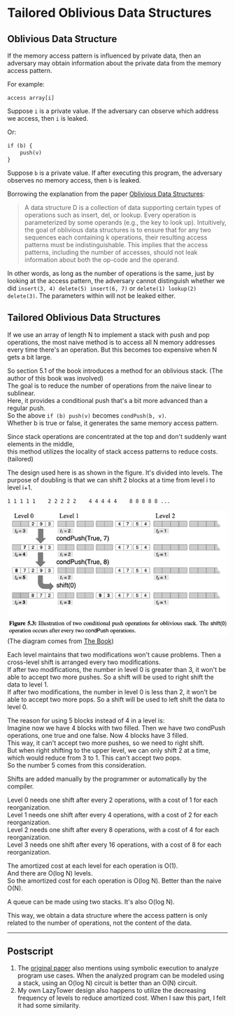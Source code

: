 # Tailored Oblivious Data Structures

## Oblivious Data Structure

If the memory access pattern is influenced by private data, then an adversary may obtain information about the private data from the memory access pattern.

For example:
```
access array[i]
```
Suppose `i` is a private value. If the adversary can observe which address we access, then `i` is leaked.

Or:
```
if (b) {
    push(v)
}
```
Suppose `b` is a private value. If after executing this program, the adversary observes no memory access, then `b` is leaked.

Borrowing the explanation from the paper [Oblivious Data Structures](https://eprint.iacr.org/2014/185.pdf):
>A data structure D is a collection of data supporting certain types of operations such as insert, del, or lookup.
Every operation is parameterized by some operands (e.g., the key to look up). Intuitively, the goal of
oblivious data structures is to ensure that for any two sequences each containing k operations, their resulting
access patterns must be indistinguishable. This implies that the access patterns, including the number of
accesses, should not leak information about both the op-code and the operand.

In other words, as long as the number of operations is the same, just by looking at the access pattern, the adversary cannot distinguish whether we did `insert(3, 4) delete(5) insert(6, 7)` or `delete(1) lookup(2) delete(3)`. The parameters within will not be leaked either.

## Tailored Oblivious Data Structures

If we use an array of length N to implement a stack with push and pop operations, the most naive method is to access all N memory addresses every time there's an operation. But this becomes too expensive when N gets a bit large.

So section 5.1 of the book introduces a method for an oblivious stack. (The author of this book was involved)<br>
The goal is to reduce the number of operations from the naive linear to sublinear.<br>
Here, it provides a conditional push that's a bit more advanced than a regular push.<br>
So the above `if (b) push(v)` becomes `condPush(b, v)`.<br>
Whether b is true or false, it generates the same memory access pattern.

Since stack operations are concentrated at the top and don't suddenly want elements in the middle,<br>
this method utilizes the locality of stack access patterns to reduce costs. (tailored)

The design used here is as shown in the figure. It's divided into levels. The purpose of doubling is that we can shift 2 blocks at a time from level i to level i+1.
```
1 1 1 1 1    2 2 2 2 2    4 4 4 4 4    8 8 8 8 8 ...
```

![Oblivious-Stack.png](./images/Oblivious-Stack.png)<br>
(The diagram comes from [The Book](./The-Book-en-US.md))

Each level maintains that two modifications won't cause problems. Then a cross-level shift is arranged every two modifications.<br>
If after two modifications, the number in level 0 is greater than 3, it won't be able to accept two more pushes. So a shift will be used to right shift the data to level 1.<br>
If after two modifications, the number in level 0 is less than 2, it won't be able to accept two more pops. So a shift will be used to left shift the data to level 0.<br>

The reason for using 5 blocks instead of 4 in a level is:<br>
Imagine now we have 4 blocks with two filled. Then we have two condPush operations, one true and one false. Now 4 blocks have 3 filled.<br>
This way, it can't accept two more pushes, so we need to right shift.<br>
But when right shifting to the upper level, we can only shift 2 at a time, which would reduce from 3 to 1. This can't accept two pops.<br>
So the number 5 comes from this consideration.

Shifts are added manually by the programmer or automatically by the compiler.

Level 0 needs one shift after every 2 operations, with a cost of 1 for each reorganization.<br>
Level 1 needs one shift after every 4 operations, with a cost of 2 for each reorganization.<br>
Level 2 needs one shift after every 8 operations, with a cost of 4 for each reorganization.<br>
Level 3 needs one shift after every 16 operations, with a cost of 8 for each reorganization.

The amortized cost at each level for each operation is O(1).<br>
And there are O(log N) levels.<br>
So the amortized cost for each operation is O(log N). Better than the naive O(N).

A queue can be made using two stacks. It's also O(log N).

This way, we obtain a data structure where the access pattern is only related to the number of operations, not the content of the data.

----
## Postscript

1. The [original paper](https://uvasrg.github.io/2013/circuit-structures-for-improving-efficiency-of-security-and-privacy-tools.html) also mentions using symbolic execution to analyze program use cases. When the analyzed program can be modeled using a stack, using an O(log N) circuit is better than an O(N) circuit.
2. My own LazyTower design also happens to utilize the decreasing frequency of levels to reduce amortized cost. When I saw this part, I felt it had some similarity.
